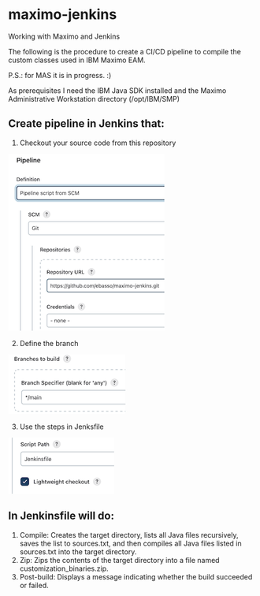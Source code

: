 # maximo-jenkins
Working with Maximo and Jenkins

The following is the procedure to create a CI/CD pipeline to compile the custom classes used in IBM Maximo EAM.

P.S.: for MAS it is in progress. :)

As prerequisites I need the IBM Java SDK installed and the Maximo Administrative Workstation directory (/opt/IBM/SMP)

## Create pipeline in Jenkins that:

1) Checkout your source code from this repository

![Pipeline01](readme_images/pipeline01.png)

2) Define the branch

![Pipeline02](readme_images/pipeline02.png)

3) Use the steps in Jenksfile

![Pipeline03](readme_images/pipeline03.png)

## In **Jenkinsfile** will do:

1) Compile: Creates the target directory, lists all Java files recursively, saves the list to sources.txt, and then compiles all Java files listed in sources.txt into the target directory.
2) Zip: Zips the contents of the target directory into a file named customization_binaries.zip.
3) Post-build: Displays a message indicating whether the build succeeded or failed.
